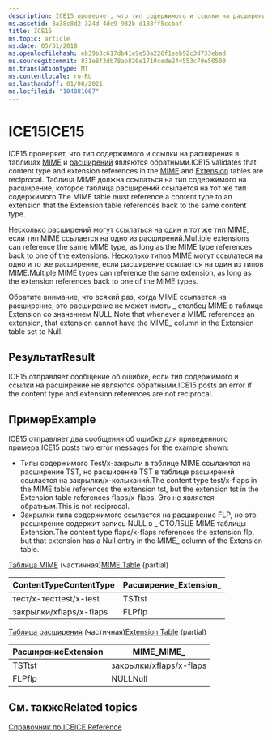 ```yaml
---
description: ICE15 проверяет, что тип содержимого и ссылки на расширения в таблицах MIME и расширений являются обратными. Таблица MIME должна ссылаться на тип содержимого на расширение, которое таблица расширений ссылается на тот же тип содержимого.
ms.assetid: 8a38c8d2-324d-4de9-932b-d188ff5ccbaf
title: ICE15
ms.topic: article
ms.date: 05/31/2018
ms.openlocfilehash: eb39b3c617db41e9e58a226f1eeb92c3d733ebad
ms.sourcegitcommit: 831e8f3db78ab820e1710cede244553c70e50500
ms.translationtype: MT
ms.contentlocale: ru-RU
ms.lasthandoff: 01/08/2021
ms.locfileid: "104081067"
---
```

# <a name="ice15"></a><span data-ttu-id="c56da-104">ICE15</span><span class="sxs-lookup"><span data-stu-id="c56da-104">ICE15</span></span>

<span data-ttu-id="c56da-105">ICE15 проверяет, что тип содержимого и ссылки на расширения в таблицах [MIME](mime-table.md) и [расширений](extension-table.md) являются обратными.</span><span class="sxs-lookup"><span data-stu-id="c56da-105">ICE15 validates that content type and extension references in the [MIME](mime-table.md) and [Extension](extension-table.md) tables are reciprocal.</span></span> <span data-ttu-id="c56da-106">Таблица MIME должна ссылаться на тип содержимого на расширение, которое таблица расширений ссылается на тот же тип содержимого.</span><span class="sxs-lookup"><span data-stu-id="c56da-106">The MIME table must reference a content type to an extension that the Extension table references back to the same content type.</span></span>

<span data-ttu-id="c56da-107">Несколько расширений могут ссылаться на один и тот же тип MIME, если тип MIME ссылается на одно из расширений.</span><span class="sxs-lookup"><span data-stu-id="c56da-107">Multiple extensions can reference the same MIME type, as long as the MIME type references back to one of the extensions.</span></span> <span data-ttu-id="c56da-108">Несколько типов MIME могут ссылаться на одно и то же расширение, если расширение ссылается на один из типов MIME.</span><span class="sxs-lookup"><span data-stu-id="c56da-108">Multiple MIME types can reference the same extension, as long as the extension references back to one of the MIME types.</span></span>

<span data-ttu-id="c56da-109">Обратите внимание, что всякий раз, когда MIME ссылается на расширение, это расширение не может иметь \_ столбец MIME в таблице Extension со значением NULL.</span><span class="sxs-lookup"><span data-stu-id="c56da-109">Note that whenever a MIME references an extension, that extension cannot have the MIME\_ column in the Extension table set to Null.</span></span>

## <a name="result"></a><span data-ttu-id="c56da-110">Результат</span><span class="sxs-lookup"><span data-stu-id="c56da-110">Result</span></span>

<span data-ttu-id="c56da-111">ICE15 отправляет сообщение об ошибке, если тип содержимого и ссылки на расширение не являются обратными.</span><span class="sxs-lookup"><span data-stu-id="c56da-111">ICE15 posts an error if the content type and extension references are not reciprocal.</span></span>

## <a name="example"></a><span data-ttu-id="c56da-112">Пример</span><span class="sxs-lookup"><span data-stu-id="c56da-112">Example</span></span>

<span data-ttu-id="c56da-113">ICE15 отправляет два сообщения об ошибке для приведенного примера:</span><span class="sxs-lookup"><span data-stu-id="c56da-113">ICE15 posts two error messages for the example shown:</span></span>

-   <span data-ttu-id="c56da-114">Типы содержимого Test/x-закрыли в таблице MIME ссылаются на расширение TST, но расширение TST в таблице расширений ссылается на закрылки/x-колыханий.</span><span class="sxs-lookup"><span data-stu-id="c56da-114">The content type test/x-flaps in the MIME table references the extension tst, but the extension tst in the Extension table references flaps/x-flaps.</span></span> <span data-ttu-id="c56da-115">Это не является обратным.</span><span class="sxs-lookup"><span data-stu-id="c56da-115">This is not reciprocal.</span></span>
-   <span data-ttu-id="c56da-116">Закрылки типа содержимого ссылается на расширение FLP, но это расширение содержит запись NULL в \_ СТОЛБЦЕ MIME таблицы Extension.</span><span class="sxs-lookup"><span data-stu-id="c56da-116">The content type flaps/x-flaps references the extension flp, but that extension has a Null entry in the MIME\_ column of the Extension table.</span></span>

<span data-ttu-id="c56da-117">[Таблица MIME](mime-table.md) (частичная)</span><span class="sxs-lookup"><span data-stu-id="c56da-117">[MIME Table](mime-table.md) (partial)</span></span>



| <span data-ttu-id="c56da-118">ContentType</span><span class="sxs-lookup"><span data-stu-id="c56da-118">ContentType</span></span>   | <span data-ttu-id="c56da-119">Расширение\_</span><span class="sxs-lookup"><span data-stu-id="c56da-119">Extension\_</span></span> |
|---------------|-------------|
| <span data-ttu-id="c56da-120">тест/x-тест</span><span class="sxs-lookup"><span data-stu-id="c56da-120">test/x-test</span></span>   | <span data-ttu-id="c56da-121">TST</span><span class="sxs-lookup"><span data-stu-id="c56da-121">tst</span></span>         |
| <span data-ttu-id="c56da-122">закрылки/x</span><span class="sxs-lookup"><span data-stu-id="c56da-122">flaps/x-flaps</span></span> | <span data-ttu-id="c56da-123">FLP</span><span class="sxs-lookup"><span data-stu-id="c56da-123">flp</span></span>         |



 

<span data-ttu-id="c56da-124">[Таблица расширения](extension-table.md) (частичная)</span><span class="sxs-lookup"><span data-stu-id="c56da-124">[Extension Table](extension-table.md) (partial)</span></span>



| <span data-ttu-id="c56da-125">Расширение</span><span class="sxs-lookup"><span data-stu-id="c56da-125">Extension</span></span> | <span data-ttu-id="c56da-126">MIME\_</span><span class="sxs-lookup"><span data-stu-id="c56da-126">MIME\_</span></span>        |
|-----------|---------------|
| <span data-ttu-id="c56da-127">TST</span><span class="sxs-lookup"><span data-stu-id="c56da-127">tst</span></span>       | <span data-ttu-id="c56da-128">закрылки/x</span><span class="sxs-lookup"><span data-stu-id="c56da-128">flaps/x-flaps</span></span> |
| <span data-ttu-id="c56da-129">FLP</span><span class="sxs-lookup"><span data-stu-id="c56da-129">flp</span></span>       | <span data-ttu-id="c56da-130">NULL</span><span class="sxs-lookup"><span data-stu-id="c56da-130">Null</span></span>          |



 

## <a name="related-topics"></a><span data-ttu-id="c56da-131">См. также</span><span class="sxs-lookup"><span data-stu-id="c56da-131">Related topics</span></span>

<dl> <dt>

[<span data-ttu-id="c56da-132">Справочник по ICE</span><span class="sxs-lookup"><span data-stu-id="c56da-132">ICE Reference</span></span>](ice-reference.md)
</dt> </dl>

 

 



